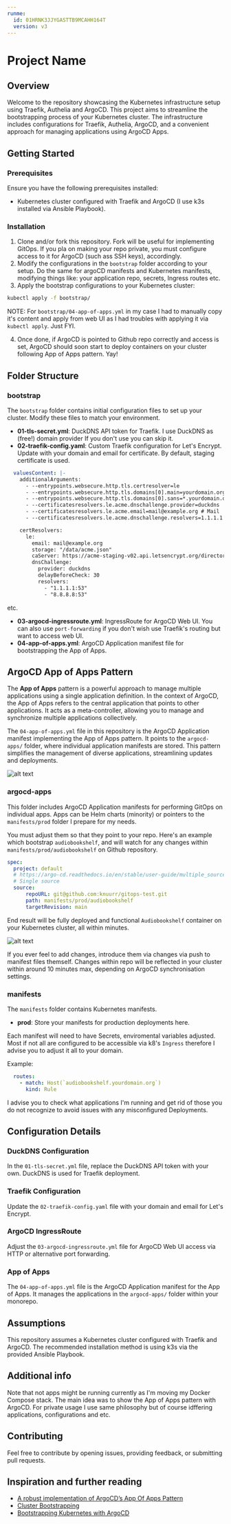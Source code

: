 ```yaml
---
runme:
  id: 01HRNK3JJYGASTTB9MCAHH164T
  version: v3
---
```


# Project Name

## Overview

Welcome to the repository showcasing the Kubernetes infrastructure setup using Traefik, Authelia and ArgoCD. This project aims to streamline the bootstrapping process of your Kubernetes cluster. The infrastructure includes configurations for Traefik, Authelia, ArgoCD, and a convenient approach for managing applications using ArgoCD Apps.

## Getting Started

### Prerequisites

Ensure you have the following prerequisites installed:

- Kubernetes cluster configured with Traefik and ArgoCD (I use k3s installed via Ansible Playbook).

### Installation

1. Clone and/or fork this repository. Fork will be useful for implementing GitOps. If you pla on making your repo private, you must configure access to it for ArgoCD (such ass SSH keys), accordingly.
2. Modify the configurations in the `bootstrap` folder according to your setup. Do the same for argoCD manifests and Kubernetes manifests, modifying things like: your application repo, secrets, Ingress routes etc.
3. Apply the bootstrap configurations to your Kubernetes cluster:

```bash {"id":"01HRNK3JJX0VDT7E5DN4X2150G"}
kubectl apply -f bootstrap/
```

NOTE: For `bootstrap/04-app-of-apps.yml` in my case I had to manually copy it's content and apply from web UI as I had troubles with applying it via `kubectl apply`. Just FYI.

4. Once done, if ArgoCD is pointed to Github repo correctly and access is set, ArgoCD should soon start to deploy containers on your cluster following App of Apps pattern. Yay!

## Folder Structure

### bootstrap

The `bootstrap` folder contains initial configuration files to set up your cluster. Modify these files to match your environment.

- **01-tls-secret.yml**: DuckDNS API token for Traefik. I use DuckDNS as (free!) domain provider If you don't use you can skip it.
- **02-traefik-config.yaml**: Custom Traefik configuration for Let's Encrypt. Update with your domain and email for certificate. By default, staging certificate is used.

```yaml {"id":"01HRNK3JJX0VDT7E5DN69EG04J"}
  valuesContent: |-
    additionalArguments:
      - --entrypoints.websecure.http.tls.certresolver=le
      - --entrypoints.websecure.http.tls.domains[0].main=yourdomain.org # Here
      - --entrypoints.websecure.http.tls.domains[0].sans=*.yourdomain.org # Here
      - --certificatesresolvers.le.acme.dnschallenge.provider=duckdns
      - --certificatesresolvers.le.acme.email=mail@example.org # Mail
      - --certificatesresolvers.le.acme.dnschallenge.resolvers=1.1.1.1

    certResolvers:
      le:
        email: mail@example.org
        storage: "/data/acme.json"
        caServer: https://acme-staging-v02.api.letsencrypt.org/directory
        dnsChallenge:
          provider: duckdns
          delayBeforeCheck: 30
          resolvers:
            - "1.1.1.1:53"
            - "8.8.8.8:53"
```

etc.

- **03-argocd-ingressroute.yml**: IngressRoute for ArgoCD Web UI. You can also use `port-forwarding` if you don't wish use Traefik's routing but want to access web UI.
- **04-app-of-apps.yml**: ArgoCD Application manifest file for bootstrapping the App of Apps.

## ArgoCD App of Apps Pattern

The **App of Apps** pattern is a powerful approach to manage multiple applications using a single application definition. In the context of ArgoCD, the App of Apps refers to the central application that points to other applications. It acts as a meta-controller, allowing you to manage and synchronize multiple applications collectively.

The `04-app-of-apps.yml` file in this repository is the ArgoCD Application manifest implementing the App of Apps pattern. It points to the `argocd-apps/` folder, where individual application manifests are stored. This pattern simplifies the management of diverse applications, streamlining updates and deployments.

![alt text](image.png)

### argocd-apps

This folder includes ArgoCD Application manifests for performing GitOps on individual apps. Apps can be Helm charts (minority) or pointers to the `manifests/prod` folder I prepare for my needs.

You must adjust them so that they point to your repo.
Here's an example which bootstrap `audiobookshelf`, and will watch for any changes within `manifests/prod/audiobookshelf` on Github repository.

```yaml {"id":"01HRNK3JJYGASTTB9MC6TY8HF1"}
spec:
  project: default
  # https://argo-cd.readthedocs.io/en/stable/user-guide/multiple_sources/
  # Single source
  source:
      repoURL: git@github.com:knuurr/gitops-test.git
      path: manifests/prod/audiobookshelf
      targetRevision: main
```

End result will be fully deployed and functional `Audiobookshelf` container on your Kubernetes cluster, all within minutes.

![alt text](image-1.png)

If you ever feel to add changes, introduce them via changes via push to manifest files themself. Changes within repo will be reflected in your cluster within around 10 minutes max, depending on ArgoCD synchronisation settings.

### manifests

The `manifests` folder contains Kubernetes manifests.

- **prod**: Store your manifests for production deployments here.

Each manifest will need to have Secrets, enviromental variables adjusted. Most if not all are configured to be accessible via k8's `Ingress` therefore I advise you to adjust it all to your domain.

Example:

```yaml {"id":"01HRNK3JJYGASTTB9MC736JQ9A"}
  routes:
    - match: Host(`audiobookshelf.yourdomain.org`)
      kind: Rule
```

I advise you to check what applications I'm running and get rid of those you do not recognize to avoid issues with any misconfigured Deployments.

## Configuration Details

### DuckDNS Configuration

In the `01-tls-secret.yml` file, replace the DuckDNS API token with your own. DuckDNS is used for Traefik deployment.

### Traefik Configuration

Update the `02-traefik-config.yaml` file with your domain and email for Let's Encrypt.

### ArgoCD IngressRoute

Adjust the `03-argocd-ingressroute.yml` file for ArgoCD Web UI access via HTTP or alternative port forwarding.

### App of Apps

The `04-app-of-apps.yml` file is the ArgoCD Application manifest for the App of Apps. It manages the applications in the `argocd-apps/` folder within your monorepo.

## Assumptions

This repository assumes a Kubernetes cluster configured with Traefik and ArgoCD. The recommended installation method is using k3s via the provided Ansible Playbook.

## Additional info

Note that not apps might be running currently as I'm moving my Docker Compose stack. The main idea was to show the App of Apps pattern with ArgoCD. For private usage I use same philosophy but of course idffering applications, configurations and etc.

## Contributing

Feel free to contribute by opening issues, providing feedback, or submitting pull requests.

## Inspiration and further reading

- [A robust implementation of ArgoCD’s App Of Apps Pattern](https://medium.com/@ranrubin/a-robust-implementation-of-argocds-app-of-apps-pattern-97f8071e0de)
- [Cluster Bootstrapping](https://argo-cd.readthedocs.io/en/stable/operator-manual/cluster-bootstrapping/)
- [Bootstrapping Kubernetes with ArgoCD](https://alexsimonjones.medium.com/bootstrapping-kubernetes-with-argocd-989f27ae475)
